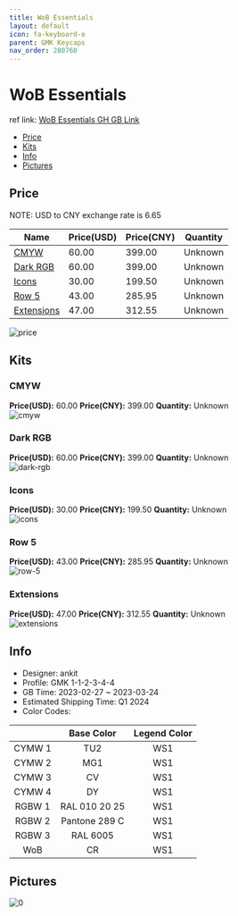 ```yaml
---
title: WoB Essentials 
layout: default
icon: fa-keyboard-o
parent: GMK Keycaps
nav_order: 280760
---
```


# WoB Essentials 

ref link: [WoB Essentials GH GB Link](https://geekhack.org/index.php?topic=119655.0)

* [Price](#price)
* [Kits](#kits)
* [Info](#info)
* [Pictures](#pictures)

## Price

NOTE: USD to CNY exchange rate is 6.65

| Name          | Price(USD)   |  Price(CNY) | Quantity |
| ------------- | ------------ |  ---------- | -------- |
|[CMYW](#cmyw)|60.00|399.00|Unknown|
|[Dark RGB](#dark-rgb)|60.00|399.00|Unknown|
|[Icons](#icons)|30.00|199.50|Unknown|
|[Row 5](#row-5)|43.00|285.95|Unknown|
|[Extensions](#extensions)|47.00|312.55|Unknown|

<img src="{{ 'assets/images/gmk-keycaps/WoB-Essentials/price.png' | relative_url }}" alt="price" class="image featured">

## Kits
### CMYW  
**Price(USD):** 60.00	**Price(CNY):** 399.00	**Quantity:** Unknown  
<img src="{{ 'assets/images/gmk-keycaps/WoB-Essentials/kits_pics/cmyw.png' | relative_url }}" alt="cmyw" class="image featured">

### Dark RGB  
**Price(USD):** 60.00	**Price(CNY):** 399.00	**Quantity:** Unknown  
<img src="{{ 'assets/images/gmk-keycaps/WoB-Essentials/kits_pics/dark-rgb.png' | relative_url }}" alt="dark-rgb" class="image featured">

### Icons  
**Price(USD):** 30.00	**Price(CNY):** 199.50	**Quantity:** Unknown  
<img src="{{ 'assets/images/gmk-keycaps/WoB-Essentials/kits_pics/icons.png' | relative_url }}" alt="icons" class="image featured">

### Row 5  
**Price(USD):** 43.00	**Price(CNY):** 285.95	**Quantity:** Unknown  
<img src="{{ 'assets/images/gmk-keycaps/WoB-Essentials/kits_pics/row-5.png' | relative_url }}" alt="row-5" class="image featured">

### Extensions  
**Price(USD):** 47.00	**Price(CNY):** 312.55	**Quantity:** Unknown  
<img src="{{ 'assets/images/gmk-keycaps/WoB-Essentials/kits_pics/extensions.png' | relative_url }}" alt="extensions" class="image featured">

## Info
* Designer: ankit  
* Profile: GMK 1-1-2-3-4-4  
* GB Time: 2023-02-27 ~ 2023-03-24  
* Estimated Shipping Time: Q1 2024  
* Color Codes:  

| |Base Color     | Legend Color
| :-------------: | :-------------: | :------------:
|CYMW 1|TU2|WS1|
|CYMW 2|MG1|WS1|
|CYMW 3|CV|WS1|
|CYMW 4|DY|WS1|
|RGBW 1|RAL 010 20 25|WS1|
|RGBW 2|Pantone 289 C|WS1|
|RGBW 3|RAL 6005|WS1|
|WoB|CR|WS1|


## Pictures  
<img src="{{ 'assets/images/gmk-keycaps/WoB-Essentials/rendering_pics/0.png' | relative_url }}" alt="0" class="image featured">
